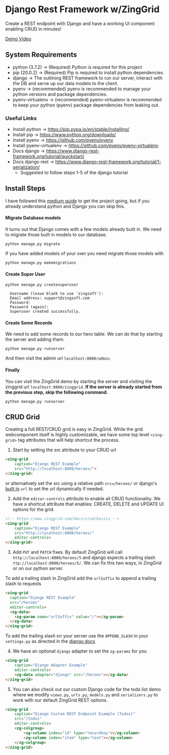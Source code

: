 # Django Rest Framework w/ZingGrid

Create a REST endpoint with Django and have a working UI component enabling CRUD in minutes!

[Demo Video](https://share.getcloudapp.com/eDu9GZE4)

## System Requirements

- python (3.7.2) -> (Required) Python is required for this project
- pip (20.0.2) -> (Required) Pip is required to install python dependencies
- django -> The outlining REST framework to run our server, interact with the DB and serve up our data models to the client.
- pyenv -> (recommended) pyenv is recommended to manage your python versions and package dependencies.
- pyenv-virtualenv -> (recommended) pyenv-virtualenv is recommended to keep your python (pyenv) package dependencies from leaking out.

### Useful Links
  - Install python -> https://pip.pypa.io/en/stable/installing/
  - Install pip -> https://www.python.org/downloads/
  - Install pyenv -> https://github.com/pyenv/pyenv
  - Install pyenv-virtualenv -> https://github.com/pyenv/pyenv-virtualenv
  - Docs django -> https://www.django-rest-framework.org/tutorial/quickstart/
  - Docs django rest -> https://www.django-rest-framework.org/tutorial/1-serialization/
    - Suggested to follow steps 1-5 of the django tutorial
  
## Install Steps

I have followed this [medium guide](https://medium.com/@BennettGarner/build-your-first-rest-api-with-django-rest-framework-e394e39a482c) to get the project going, but if you already understand python and Django you can skip this.

#### Migrate Database models

It turns out that Django comes with a few models already built in. We need to migrate those built in models to our database.

```
python manage.py migrate
```

If you have added models of your own you need migrate those models with

```
python manage.py makemigrations
```

#### Create Super User

```
python manage.py createsuperuser

  Username (leave blank to use 'zingsoft'): 
  Email address: support@zingsoft.com
  Password: 
  Password (again): 
  Superuser created successfully.
```

#### Create Some Records

We need to add some records to our hero table. We can do that by starting the server and adding them.

```
python manage.py runserver
```

And then visit the admin url `localhost:8000/admin`.


#### Finally

You can visit the ZingGrid demo by starting the server and visiting the zinggrid url `localhost:8000/zinggrid`. **If the server
is already started from the previous step, skip the following command.**

```
python manage.py runserver
```

## CRUD Grid

Creating a full REST/CRUD grid is easy in ZingGrid. While the grid webcomponent itself is
highly customizable, we have some top level `<zing-grid>` tag attributes that will help
shortcut the process.

1. Start by setting the src attribute to your CRUD url

```html
<zing-grid 
    caption="Django REST Example"
    src="http://localhost:8000/heroes/">
</zing-grid>
```

or alternatively set the src using a relative path `src=/heroes/` or django's [built in](https://docs.djangoproject.com/en/3.0/ref/templates/builtins/#url) `url` to set the url dynamically if needed.

2. Add the `editor-controls` attribute to enable all CRUD functionality. We have a shortcut attribute that enables: CREATE, DELETE and UPDATE 
UI options for the grid.

```html
<!-- https://www.zinggrid.com/docs/crud/basics -->
<zing-grid 
    caption="Django REST Example"
    src="http://localhost:8000/heroes/"
    editor-controls>
</zing-grid>
```

3. Add `PUT` and `PATCH` fixes. By default ZingGrid will call `http://localhost:8000/heroes/5` and django expects a trailing slash
`ttp://localhost:8000/heroes/5/`. We can fix this two ways, in ZingGrid or on our python server.

To add a trailing slash in ZingGrid add the `urlSuffix` to append a trailing slash to requests

```html
<zing-grid 
  caption="Django REST Example"
  src="/heroes"
  editor-controls>
  <zg-data>
    <zg-param name="urlSuffix" value="/"></zg-param>
  </zg-data>
</zing-grid>
```

To add the trailing slash on your server use the `APPEND_SLASH` in your `settings.py` as directed in the [django docs](https://docs.djangoproject.com/en/dev/ref/settings/#append-slash)

4. We have an optional `django` adapter to set the `zg-params` for you

```html
<zing-grid 
    caption="Django Adapter Example"
    editor-controls>
    <zg-data adapter="django" src="/heroes"></zg-data>
</zing-grid>
```

5. You can also check out our custom Django code for the todo list demo where we modify `views.py`, `urls.py`, `models.py` and `serializers.py` to
  work with our default ZingGrid REST options.

```html
<zing-grid 
    caption="Django Custom REST Endpoint Example (Todos)"
    src="/todos"
    editor-controls>
    <zg-colgroup>
        <zg-column index="id" type="recordkey"></zg-column>
        <zg-column index="item" type="text"></zg-column>
    </zg-colgroup>
</zing-grid>
```